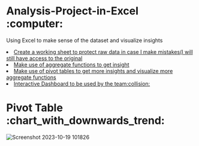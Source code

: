 <h1>Analysis-Project-in-Excel :computer:</h1>
<p>Using Excel to make sense of the dataset and visualize insights</p>

<u>
  <li>Create a working sheet to protect raw data in case I make mistakes(I will still have access to the original</li>
  <li>Make use of aggregate functions to get insight</li>
  <li>Make use of pivot tables to get more insights and visualize more aggregate functions</li>
  <li>Interactive Dashboard to be used by the team:collision: </li> 
</u>

<h1>Pivot Table :chart_with_downwards_trend:</h1>

![Screenshot 2023-10-19 101826](https://github.com/DataFairy-FeliciaM/Analysis-Project-in-Excel/assets/119903285/293619d0-c6f0-4ad8-918c-967bcf2c17f6)


